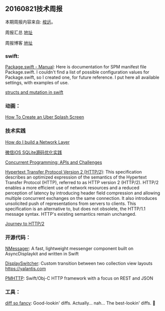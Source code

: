 
## 20160821技术周报

本期周报内容来自: [桉远](https://github.com/AnYuan)。

周报汇总 [地址](https://github.com/BaiduHiDeviOS/iOS-Tech-Weekly)

周报博客 [地址](http://baiduhidevios.github.io/)

### swift:

[Package.swift - Manual](http://blog.krzyzanowskim.com/2016/08/09/package-swift-manual/): Here is documentation for SPM manifest file Package.swift. I couldn't find a list of possible configuration values for Package.swift, so I created one, for future reference. I put here all available settings, with examples of use.

[structs and mutation in swift](http://chris.eidhof.nl/post/structs-and-mutation-in-swift/)


### 动画：
[How To Create an Uber Splash Screen](https://www.raywenderlich.com/133224/how-to-create-an-uber-splash-screen)

### 技术实践

[How do I build a Network Layer](http://szulctomasz.com/how-do-I-build-a-network-layer)

[微信iOS SQLite源码优化实践](https://github.com/WeMobileDev/article/blob/master/%E5%BE%AE%E4%BF%A1iOS%20SQLite%E6%BA%90%E7%A0%81%E4%BC%98%E5%8C%96%E5%AE%9E%E8%B7%B5.md)

[Concurrent Programming: APIs and Challenges](https://www.objc.io/issues/2-concurrency/concurrency-apis-and-pitfalls/)

[Hypertext Transfer Protocol Version 2 (HTTP/2)](https://http2.github.io/http2-spec/): This specification describes an optimized expression of the semantics of the Hypertext Transfer Protocol (HTTP), referred to as HTTP version 2 (HTTP/2). HTTP/2 enables a more efficient use of network resources and a reduced perception of latency by introducing header field compression and allowing multiple concurrent exchanges on the same connection. It also introduces unsolicited push of representations from servers to clients.
This specification is an alternative to, but does not obsolete, the HTTP/1.1 message syntax. HTTP's existing semantics remain unchanged.

[Journey to HTTP/2](http://kamranahmed.info/blog/2016/08/13/http-in-depth/)


### 开源代码：

[NMessager](https://github.com/eBay/NMessenger): A fast, lightweight messenger component built on AsyncDisplaykit and written in Swift

[DisplaySwitcher](https://github.com/Yalantis/DisplaySwitcher): Custom transition between two collection view layouts https://yalantis.com

[PMHTTP](https://github.com/postmates/PMHTTP): Swift/Obj-C HTTP framework with a focus on REST and JSON

### 工具：

[diff so fancy](https://github.com/so-fancy/diff-so-fancy): Good-lookin' diffs. Actually… nah… The best-lookin' diffs. 🎉
